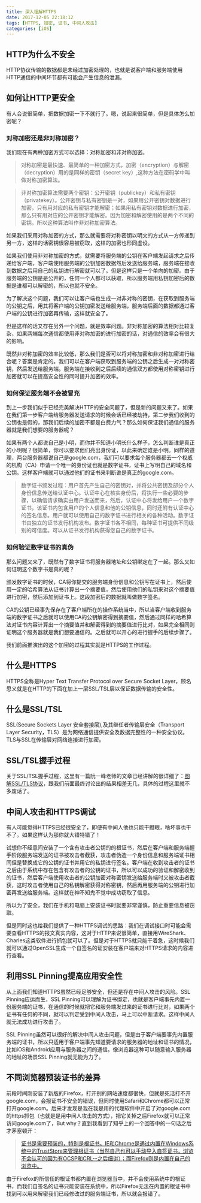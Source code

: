 ```yaml
---
title: 深入理解HTTPS
date: 2017-12-05 22:18:12
tags: [HTTPS, 加密, 证书, 中间人攻击]
categories: [iOS]
---
```


## HTTP为什么不安全
HTTP协议传输的数据都是未经过加密处理的，也就是说客户端和服务端使用HTTP通信的中间环节都有可能会产生信息的泄漏。

## 如何让HTTP更安全
有人会说很简单，把数据加密一下不就行了。嗯，说起来很简单，但是具体怎么加密呢？

### 对称加密还是非对称加密？
我们现在有两种加密方式可以选择：对称加密和非对称加密。

> 对称加密是最快速、最简单的一种加密方式，加密（encryption）与解密（decryption）用的是同样的密钥（secret key）,这种方法在密码学中叫做对称加密算法。

> 非对称加密算法需要两个密钥：公开密钥（publickey）和私有密钥（privatekey）。公开密钥与私有密钥是一对，如果用公开密钥对数据进行加密，只有用对应的私有密钥才能解密；如果用私有密钥对数据进行加密，那么只有用对应的公开密钥才能解密。因为加密和解密使用的是两个不同的密钥，所以这种算法叫作非对称加密算法。

如果我们采用对称加密的方式，那么就需要将对称密钥以明文的方式从一方传递到另一方，这样的话密钥很容易被窃取，这样的加密也形同虚设。

如果我们使用非对称加密的方式，就需要将服务端的公钥在客户端发起请求之后传递给客户端，客户端使用服务端的公钥加密数据然后发送给服务端，服务端在接收到数据之后用自己的私钥进行解密就可以了。但是这样只是一个单向的加密。由于服务端的公钥是是公开的，任何一个人都可以获取，所以服务端用私钥加密后的数据是谁都可以解密的，所以也就不安全。

为了解决这个问题，我们可以让客户端也生成一对非对称的密钥，在获取到服务端的公钥之后，用其将客户端的公钥加密发送给服务端，服务端后面的数据都通过客户端的公钥进行加密再传输，这样就安全了。

但是这样的话又存在另外一个问题，就是效率问题。非对称加密的算法相对比较复杂，如果两端每次通信都使用非对称加密的进行加密的话，对通信的效率会有很大的影响。

既然非对称加密的效率比较低，那么我们是否可以将对称加密和非对称加密进行结合呢？答案是肯定的。我们可以在客户端获取到服务端的公钥之后生成一对对称密钥，然后发送给服务端。服务端在接收到之后后续的通信双方都使用对称密钥进行加密就可以在提高安全性的同时提升加密的效率。

### 如何保证服务端不会被冒充
到上一步我们似乎已经完美解决HTTP的安全问题了，但是新的问题又来了。如果在我们第一步客户端给服务器发送请求的时候会话已经被劫持，第二步我们收到的公钥也是假的，那我们后续的加密不都是白费力气？那么如何保证我们通信的服务器就是我们想要的服务器呢？

如果有两个人都说自己是小明，而你并不知道小明长什么样子，怎么判断谁是真正的小明呢？很简单，你可以要求他们亮出身份证，以此来确定谁是小明。同样的道理，两台服务器都说自己是google.com，我们可以要求每个服务器都去一个权威的机构（CA）申请一个唯一的身份证也就是数字证书，证书上写明自己的域名和公钥。这样客户端就可以通过他们的证书来判断谁是真正的google.com。

> 数字证书颁发过程：用户首先产生自己的密钥对，并将公共密钥及部分个人身份信息传送给认证中心。认证中心在核实身份后，将执行一些必要的步骤，以确信请求确实由用户发送而来，然后，认证中心将发给用户一个数字证书，该证书内包含用户的个人信息和他的公钥信息，同时还附有认证中心的签名信息。用户就可以使用自己的数字证书进行相关的各种活动。数字证书由独立的证书发行机构发布。数字证书各不相同，每种证书可提供不同级别的可信度。可以从证书发行机构获得您自己的数字证书。

### 如何验证数字证书的真伪
那么问题又来了，既然有了数字证书将服务器地址和公钥绑定在了一起。那么又如何证明这个数字书是真的呢？

颁发数字证书的时候，CA将你提交的服务端身份信息和公钥写在证书上，然后使用一定的哈希算法从证书计算出一个摘要值，然后使用他们的私钥来对这个摘要值进行加密，然后添加到证书上。这段加密后的数据就叫做数字签名。

CA的公钥已经事先保存在了客户端所在的操作系统当中，所以当客户端收到服务端的数字证书之后就可以使用CA的公钥解密得到摘要值，然后通过同样的哈希算法对证书内容计算出一个摘要值并和解密得到的摘要值进行比对，如果完全相同则证明这个服务器就是我们想要通信的。之后就可以开心的进行握手的后续步骤了。

我们前面推演出的这个加密的过程其实就是HTTPS的工作过程。

## 什么是HTTPS
HTTPS全称是Hyper Text Transfer Protocol over Secure Socket Layer，顾名思义就是在HTTP的下面在加上一层SSL/TSL层以保证数据传输的安全性。

## 什么是SSL/TSL
SSL(Secure Sockets Layer 安全套接层),及其继任者传输层安全（Transport Layer Security，TLS）是为网络通信提供安全及数据完整性的一种安全协议。TLS与SSL在传输层对网络连接进行加密。

## SSL/TSL握手过程
关于SSL/TSL握手过程，这里有一篇阮一峰老师的文章已经讲解的很详细了：[图解SSL/TLS协议](http://www.ruanyifeng.com/blog/2014/09/illustration-ssl.html)，跟我们前面最终讨论出的结果相差无几，具体的过程这里就不多废话了。

## 中间人攻击和HTTPS调试
有人可能觉得HTTPS已经很安全了，即便有中间人他也只能干瞪眼，啥坏事也干不了。如果这样认为那你就大错特错了！

试想你不经意间安装了一个含有攻击者公钥的的根证书，然后在客户端和服务端握手阶段服务端发送的证书被攻击者截获，攻击者伪造一个身份信息和服务端证书相同但是替换成它的公钥的证书并用它的私钥进行签名。客户端在收到攻击者的证书之后由于系统中存在包含有攻击者的公钥的证书，所以可以成功的验证和解密收到的证书，然后客户端使用攻击者的公钥加密对称密钥发送给服务端时又被攻击者截获，这时攻击者使用自己的私钥解密获得对称密钥，然后再用服务端的公钥进行加密再发送给服务端。这样就在神不知鬼不觉中成功窃取了信息。

所以为了安全，我们在手机和电脑上安装证书时就要非常谨慎，防止重要信息被窃取。

但是同时这也给我们提供了一种HTTPS调试的思路：我们在调试接口时可能会需要查看HTTPS的报文真实内容，这对于HTTP来说很简单，直接用WireShark、Charles这类软件进行抓包就可以了。但是对于HTTPS就只能干着急，这时候我们就可以通过OpenSSL生成一个自签名的证安装在客户端来对HTTPS请求的内容进行查看。

## 利用SSL Pinning提高应用安全性
从上面我们知道HTTPS虽然已经足够安全，但还是存在中间人攻击的风险。SSL Pinning应运而生，SSL Pinning可以理解为证书绑定，也就是客户端事先内置一份服务端的证书，在通信的时候就把它和服务端发过来的证书进行比对，如果两个证书有任何的不同，就可以判定受到中间人攻击，马上可以中断请求。这样中间人就无法成功进行攻击了。

SSL Pinning虽然可以很好的解决中间人攻击问题，但是由于客户端要事先内置服务端的证书，所以只适用于客户端事先知道要请求的服务器的地址和证书的情况，比如iOS和Android应用与服务器之间的通信。像浏览器这种可以随意输入服务器的地址的场景SSL Pinning就无能为力了。

## 不同浏览器预装证书的差异
前段时间刚安装了新版的Firefox，打开别的网站速度都很快，但就是死活打不开google.com，会报证书不安全的错误，但同时使用Safari和Chrome都可以正常打开google.com。后来才发现是我在我是用的代理软件中开启了对google.com的https抓包（也就是是用中间人攻击的方式），把它关掉之后Firefox就可以正常访问google.com了，But why？直到我看到了知乎上的一个回答中的一句话之后才茅塞顿开： 

> [证书是需要预装的，特别是根证书。IE和Chrome是通过内置在Windows系统中的TrustStore来管理根证书（当然自己也可以手动导入自签证书，浏览不会认可的因为有OCSP和CRL--之后细讲）；而Firefox则是内置在自己的浏览中。](https://www.zhihu.com/question/37370216/answer/74060132) 

由于Firefox的所信任的根证书都内置在浏览器当中，并不会使用系统中的根证书，而我们自签名的证书只能安装在系统中，所以Firefox无法在内置的根证书中找到可以用来解密我们已经修改过的服务端证书，所以就会报错了。